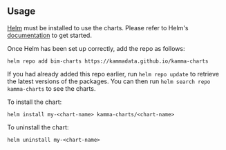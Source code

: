 ## Usage

[Helm](https://helm.sh) must be installed to use the charts.  Please refer to
Helm's [documentation](https://helm.sh/docs) to get started.

Once Helm has been set up correctly, add the repo as follows:

    helm repo add bim-charts https://kammadata.github.io/kamma-charts

If you had already added this repo earlier, run `helm repo update` to retrieve
the latest versions of the packages.  You can then run `helm search repo
kamma-charts` to see the charts.

To install the <chart-name> chart:

    helm install my-<chart-name> kamma-charts/<chart-name>

To uninstall the chart:

    helm uninstall my-<chart-name>
